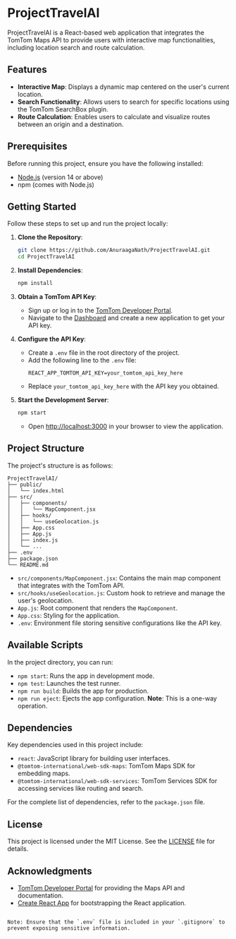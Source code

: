 
# ProjectTravelAI

ProjectTravelAI is a React-based web application that integrates the TomTom Maps API to provide users with interactive map functionalities, including location search and route calculation.

## Features

- **Interactive Map**: Displays a dynamic map centered on the user's current location.
- **Search Functionality**: Allows users to search for specific locations using the TomTom SearchBox plugin.
- **Route Calculation**: Enables users to calculate and visualize routes between an origin and a destination.

## Prerequisites

Before running this project, ensure you have the following installed:

- [Node.js](https://nodejs.org/) (version 14 or above)
- npm (comes with Node.js)

## Getting Started

Follow these steps to set up and run the project locally:

1. **Clone the Repository**:
   ```bash
   git clone https://github.com/AnuraagaNath/ProjectTravelAI.git
   cd ProjectTravelAI
   ```

2. **Install Dependencies**:
   ```bash
   npm install
   ```

3. **Obtain a TomTom API Key**:
   - Sign up or log in to the [TomTom Developer Portal](https://developer.tomtom.com/).
   - Navigate to the [Dashboard](https://developer.tomtom.com/user/me/apps) and create a new application to get your API key.

4. **Configure the API Key**:
   - Create a `.env` file in the root directory of the project.
   - Add the following line to the `.env` file:
     ```
     REACT_APP_TOMTOM_API_KEY=your_tomtom_api_key_here
     ```
   - Replace `your_tomtom_api_key_here` with the API key you obtained.

5. **Start the Development Server**:
   ```bash
   npm start
   ```
   - Open [http://localhost:3000](http://localhost:3000) in your browser to view the application.

## Project Structure

The project's structure is as follows:

```
ProjectTravelAI/
├── public/
│   └── index.html
├── src/
│   ├── components/
│   │   └── MapComponent.jsx
│   ├── hooks/
│   │   └── useGeolocation.js
│   ├── App.css
│   ├── App.js
│   ├── index.js
│   └── ...
├── .env
├── package.json
└── README.md
```

- `src/components/MapComponent.jsx`: Contains the main map component that integrates with the TomTom API.
- `src/hooks/useGeolocation.js`: Custom hook to retrieve and manage the user's geolocation.
- `App.js`: Root component that renders the `MapComponent`.
- `App.css`: Styling for the application.
- `.env`: Environment file storing sensitive configurations like the API key.

## Available Scripts

In the project directory, you can run:

- `npm start`: Runs the app in development mode.
- `npm test`: Launches the test runner.
- `npm run build`: Builds the app for production.
- `npm run eject`: Ejects the app configuration. **Note**: This is a one-way operation.

## Dependencies

Key dependencies used in this project include:

- `react`: JavaScript library for building user interfaces.
- `@tomtom-international/web-sdk-maps`: TomTom Maps SDK for embedding maps.
- `@tomtom-international/web-sdk-services`: TomTom Services SDK for accessing services like routing and search.

For the complete list of dependencies, refer to the `package.json` file.

## License

This project is licensed under the MIT License. See the [LICENSE](LICENSE) file for details.

## Acknowledgments

- [TomTom Developer Portal](https://developer.tomtom.com/) for providing the Maps API and documentation.
- [Create React App](https://create-react-app.dev/) for bootstrapping the React application.

```

Note: Ensure that the `.env` file is included in your `.gitignore` to prevent exposing sensitive information. 
